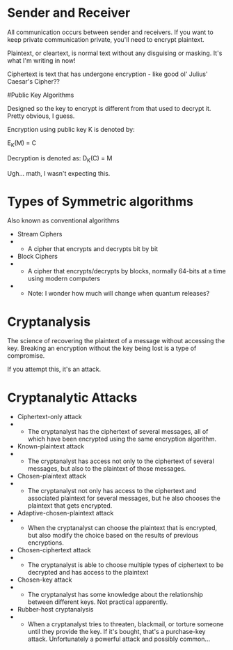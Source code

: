 # Sender and Receiver

All communication occurs between sender and receivers. If you want to keep private communication private, you'll need to encrypt plaintext.

Plaintext, or cleartext, is normal text without any disguising or masking. It's what I'm writing in now!

Ciphertext is text that has undergone encryption - like good ol' Julius' Caesar's Cipher??


#Public Key Algorithms

Designed so the key to encrypt is different from that used to decrypt it. Pretty obvious, I guess. 

Encryption using public key K is denoted by:

E<sub>K</sub>(M) = C

Decryption is denoted as:
D<sub>K</sub>(C) = M

Ugh... math, I wasn't expecting this.

# Types of Symmetric algorithms

Also known as conventional algorithms
 
* Stream Ciphers
* * A cipher that encrypts and decrypts bit by bit
* Block Ciphers
* * A cipher that encrypts/decrypts by blocks, normally 64-bits at a time using modern computers
* * Note: I wonder how much will change when quantum releases?

# Cryptanalysis

The science of recovering the plaintext of a message without accessing the key. Breaking an encryption without the key being lost is a type of compromise.

If you attempt this, it's an attack.

# Cryptanalytic Attacks

* Ciphertext-only attack
* * The cryptanalyst has the ciphertext of several messages, all of which have been encrypted using the same encryption algorithm. 
* Known-plaintext attack
* * The cryptanalyst has access not only to the ciphertext of several messages, but also to the plaintext of those messages.
* Chosen-plaintext attack
* * The cryptanalyst not only has access to the ciphertext and associated plaintext for several messages, but he also chooses the plaintext that gets encrypted.
* Adaptive-chosen-plaintext attack
* * When the cryptanalyst can choose the plaintext that is encrypted, but also modify the choice based on the results of previous encryptions. 
* Chosen-ciphertext attack
* * The cryptanalyst is able to choose multiple types of ciphertext to be decrypted and has access to the plaintext
* Chosen-key attack
* * The cryptanalyst has some knowledge about the relationship between different keys. Not practical apparently.
* Rubber-host cryptanalysis
* * When a cryptanalyst tries to threaten, blackmail, or torture someone until they provide the key. If it's bought, that's a purchase-key attack. Unfortunately a powerful attack and possibly common...


